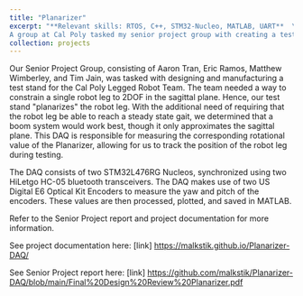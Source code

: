 ```yaml
---
title: "Planarizer"
excerpt: "**Relevant skills: RTOS, C++, STM32-Nucleo, MATLAB, UART**  \
A group at Cal Poly tasked my senior project group with creating a testing system suitable for characterizing and evaluating a single robot leg, intended for use in a quadraped, constrained to planar motion. This project involves the design of such a fixture and the corresponding DAQ."
collection: projects
---
```


Our Senior Project Group, consisting of Aaron Tran, Eric Ramos, Matthew Wimberley, and Tim Jain, was tasked with designing and manufacturing a test stand for the Cal Poly Legged Robot Team. The team needed a way to constrain a single robot leg to 2DOF in the sagittal plane. Hence, our test stand "planarizes" the robot leg. With the additional need of requiring that the robot leg be able to reach a steady state gait, we determined that a boom system would work best, though it only approximates the sagittal plane. This DAQ is responsible for measuring the corresponding rotational value of the Planarizer, allowing for us to track the position of the robot leg during testing.

The DAQ consists of two STM32L476RG Nucleos, synchronized using two HiLetgo HC-05 bluetooth transceivers. The DAQ makes use of two US Digital E6 Optical Kit Encoders to measure the yaw and pitch of the encoders. These values are then processed, plotted, and saved in MATLAB.

Refer to the Senior Project report and project documentation for more information.

See project documentation here: 
[link] https://malkstik.github.io/Planarizer-DAQ/

See Senior Project report here: 
[link] https://github.com/malkstik/Planarizer-DAQ/blob/main/Final%20Design%20Review%20Planarizer.pdf